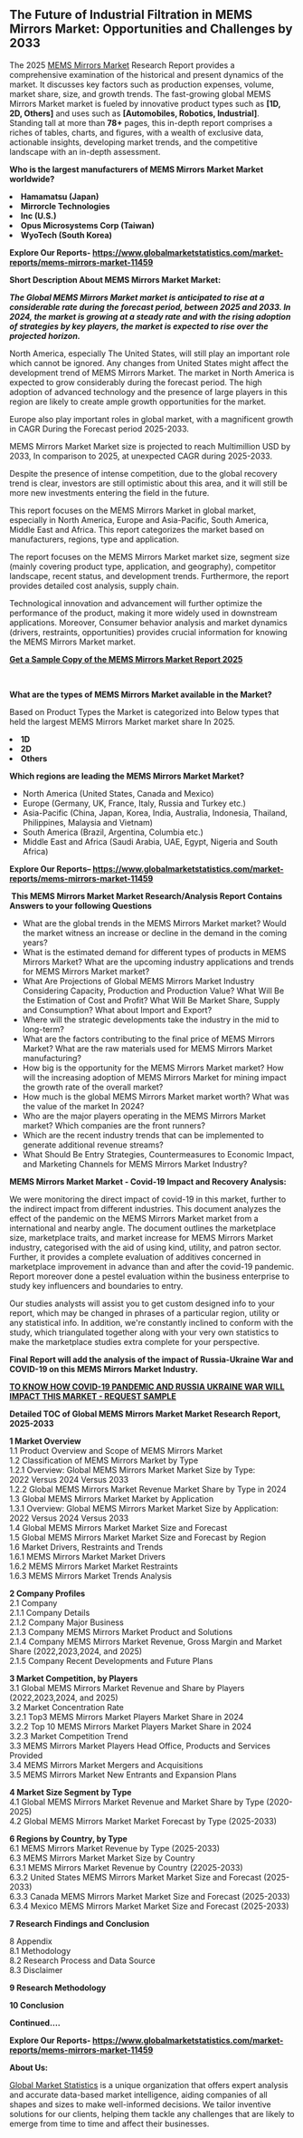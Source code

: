 <h2><strong>The Future of Industrial Filtration in MEMS Mirrors Market: Opportunities and Challenges by 2033</strong></h2><p>The 2025 <a href="https://www.globalmarketstatistics.com/market-reports/mems-mirrors-market-11459">MEMS Mirrors Market</a> Research Report provides a comprehensive examination of the historical and present dynamics of the market. It discusses key factors such as production expenses, volume, market share, size, and growth trends. The fast-growing global MEMS Mirrors Market market is fueled by innovative product types such as <strong>[1D, 2D, Others]</strong> and uses such as <strong>[Automobiles, Robotics, Industrial]</strong>. Standing tall at more than <strong>78+</strong> pages, this in-depth report comprises a riches of tables, charts, and figures, with a wealth of exclusive data, actionable insights, developing market trends, and the competitive landscape with an in-depth assessment.</p><p><strong>Who is the largest manufacturers of MEMS Mirrors Market Market worldwide?</strong></p><p><strong><li>Hamamatsu (Japan)<li>Mirrorcle Technologies<li>Inc (U.S.)<li>Opus Microsystems Corp (Taiwan)<li>WyoTech (South Korea)</strong></p><p><strong>Explore Our Reports-&nbsp;<a href="https://wordhtml.com/">https://www.globalmarketstatistics.com/market-reports/mems-mirrors-market-11459</a></strong></p><p><strong>Short Description About MEMS Mirrors Market Market:</strong></p><p><strong><em>The Global MEMS Mirrors Market market is anticipated to rise at a considerable rate during the forecast period, between 2025 and 2033. In 2024, the market is growing at a steady rate and with the rising adoption of strategies by key players, the market is expected to rise over the projected horizon.</em></strong></p><p>North America, especially The United States, will still play an important role which cannot be ignored. Any changes from United States might affect the development trend of MEMS Mirrors Market. The market in North America is expected to grow considerably during the forecast period. The high adoption of advanced technology and the presence of large players in this region are likely to create ample growth opportunities for the market.</p><p>Europe also play important roles in global market, with a magnificent growth in CAGR During the Forecast period 2025-2033.</p><p>MEMS Mirrors Market Market size is projected to reach Multimillion USD by 2033, In comparison to 2025, at unexpected CAGR during 2025-2033.</p><p>Despite the presence of intense competition, due to the global recovery trend is clear, investors are still optimistic about this area, and it will still be more new investments entering the field in the future.</p><p>This report focuses on the MEMS Mirrors Market in global market, especially in North America, Europe and Asia-Pacific, South America, Middle East and Africa. This report categorizes the market based on manufacturers, regions, type and application.</p><p>The report focuses on the MEMS Mirrors Market market size, segment size (mainly covering product type, application, and geography), competitor landscape, recent status, and development trends. Furthermore, the report provides detailed cost analysis, supply chain.</p><p>Technological innovation and advancement will further optimize the performance of the product, making it more widely used in downstream applications. Moreover, Consumer behavior analysis and market dynamics (drivers, restraints, opportunities) provides crucial information for knowing the MEMS Mirrors Market market.</p><p><strong><a href="https://www.globalmarketstatistics.com/market-reports/mems-mirrors-market-11459">Get a Sample Copy of the MEMS Mirrors Market Report 2025</a></strong></p><p>&nbsp;</p><p><strong>What are the types of MEMS Mirrors Market available in the Market?</strong></p><p>Based on Product Types the Market is categorized into Below types that held the largest MEMS Mirrors Market market share In 2025.</p><p><strong><li>1D<li>2D<li>Others</strong></p><p><strong>Which regions are leading the MEMS Mirrors Market Market?</strong></p><ul><li>North America (United States, Canada and Mexico)</li><li>Europe (Germany, UK, France, Italy, Russia and Turkey etc.)</li><li>Asia-Pacific (China, Japan, Korea, India, Australia, Indonesia, Thailand, Philippines, Malaysia and Vietnam)</li><li>South America (Brazil, Argentina, Columbia etc.)</li><li>Middle East and Africa (Saudi Arabia, UAE, Egypt, Nigeria and South Africa)</li></ul><p><strong>Explore Our Reports&ndash;&nbsp;<a href="https://www.globalmarketstatistics.com/market-reports/mems-mirrors-market-11459">https://www.globalmarketstatistics.com/market-reports/mems-mirrors-market-11459</a></strong></p><p><strong>&nbsp;This MEMS Mirrors Market Market Research/Analysis Report Contains Answers to your following Questions</strong></p><ul><li>What are the global trends in the MEMS Mirrors Market market? Would the market witness an increase or decline in the demand in the coming years?</li><li>What is the estimated demand for different types of products in MEMS Mirrors Market? What are the upcoming industry applications and trends for MEMS Mirrors Market market?</li><li>What Are Projections of Global MEMS Mirrors Market Industry Considering Capacity, Production and Production Value? What Will Be the Estimation of Cost and Profit? What Will Be Market Share, Supply and Consumption? What about Import and Export?</li><li>Where will the strategic developments take the industry in the mid to long-term?</li><li>What are the factors contributing to the final price of MEMS Mirrors Market? What are the raw materials used for MEMS Mirrors Market manufacturing?</li><li>How big is the opportunity for the MEMS Mirrors Market market? How will the increasing adoption of MEMS Mirrors Market for mining impact the growth rate of the overall market?</li><li>How much is the global MEMS Mirrors Market market worth? What was the value of the market In 2024?</li><li>Who are the major players operating in the MEMS Mirrors Market market? Which companies are the front runners?</li><li>Which are the recent industry trends that can be implemented to generate additional revenue streams?</li><li>What Should Be Entry Strategies, Countermeasures to Economic Impact, and Marketing Channels for MEMS Mirrors Market Industry?</li></ul><p><strong>MEMS Mirrors Market Market - Covid-19 Impact and Recovery Analysis:</strong></p><p>We were monitoring the direct impact of covid-19 in this market, further to the indirect impact from different industries. This document analyzes the effect of the pandemic on the MEMS Mirrors Market market from a international and nearby angle. The document outlines the marketplace size, marketplace traits, and market increase for MEMS Mirrors Market industry, categorised with the aid of using kind, utility, and patron sector. Further, it provides a complete evaluation of additives concerned in marketplace improvement in advance than and after the covid-19 pandemic. Report moreover done a pestel evaluation within the business enterprise to study key influencers and boundaries to entry.</p><p>Our studies analysts will assist you to get custom designed info to your report, which may be changed in phrases of a particular region, utility or any statistical info. In addition, we're constantly inclined to conform with the study, which triangulated together along with your very own statistics to make the marketplace studies extra complete for your perspective.</p><p><strong>Final Report will add the analysis of the impact of Russia-Ukraine War and COVID-19 on this MEMS Mirrors Market Industry.</strong></p><p><strong><a href="https://www.globalmarketstatistics.com/market-reports/mems-mirrors-market-11459">TO KNOW HOW COVID-19 PANDEMIC AND RUSSIA UKRAINE WAR WILL IMPACT THIS MARKET - REQUEST SAMPLE</a></strong></p><p><strong>Detailed TOC of Global MEMS Mirrors Market Market Research Report, 2025-2033</strong></p><p><strong>1 Market Overview</strong><br /> 1.1 Product Overview and Scope of MEMS Mirrors Market<br /> 1.2 Classification of MEMS Mirrors Market by Type<br /> 1.2.1 Overview: Global MEMS Mirrors Market Market Size by Type: 2022&nbsp;Versus 2024 Versus 2033<br /> 1.2.2 Global MEMS Mirrors Market Revenue Market Share by Type in 2024<br /> 1.3 Global MEMS Mirrors Market Market by Application<br /> 1.3.1 Overview: Global MEMS Mirrors Market Market Size by Application: 2022&nbsp;Versus 2024 Versus 2033<br /> 1.4 Global MEMS Mirrors Market Market Size and Forecast<br /> 1.5 Global MEMS Mirrors Market Market Size and Forecast by Region<br /> 1.6 Market Drivers, Restraints and Trends<br /> 1.6.1 MEMS Mirrors Market Market Drivers<br /> 1.6.2 MEMS Mirrors Market Market Restraints<br /> 1.6.3 MEMS Mirrors Market Trends Analysis</p><p><strong>2 Company Profiles</strong><br /> 2.1 Company<br /> 2.1.1 Company Details<br /> 2.1.2 Company Major Business<br /> 2.1.3 Company MEMS Mirrors Market Product and Solutions<br /> 2.1.4 Company MEMS Mirrors Market Revenue, Gross Margin and Market Share (2022,2023,2024, and 2025)<br /> 2.1.5 Company Recent Developments and Future Plans</p><p><strong>3 Market Competition, by Players</strong><br /> 3.1 Global MEMS Mirrors Market Revenue and Share by Players (2022,2023,2024, and 2025)<br /> 3.2 Market Concentration Rate<br /> 3.2.1 Top3 MEMS Mirrors Market Players Market Share in 2024<br /> 3.2.2 Top 10 MEMS Mirrors Market Players Market Share in 2024<br /> 3.2.3 Market Competition Trend<br /> 3.3 MEMS Mirrors Market Players Head Office, Products and Services Provided<br /> 3.4 MEMS Mirrors Market Mergers and Acquisitions<br /> 3.5 MEMS Mirrors Market New Entrants and Expansion Plans</p><p><strong>4 Market Size Segment by Type</strong><br /> 4.1 Global MEMS Mirrors Market Revenue and Market Share by Type (2020-2025)<br /> 4.2 Global MEMS Mirrors Market Market Forecast by Type (2025-2033)</p><p><strong>6 Regions by Country, by Type</strong><br /> 6.1 MEMS Mirrors Market Revenue by Type (2025-2033)<br /> 6.3 MEMS Mirrors Market Market Size by Country<br /> 6.3.1 MEMS Mirrors Market Revenue by Country (22025-2033)<br /> 6.3.2 United States MEMS Mirrors Market Market Size and Forecast (2025-2033)<br /> 6.3.3 Canada MEMS Mirrors Market Market Size and Forecast (2025-2033)<br /> 6.3.4 Mexico MEMS Mirrors Market Market Size and Forecast (2025-2033)</p><p><strong>7 Research Findings and Conclusion</strong></p><p>8 Appendix<br /> 8.1 Methodology<br /> 8.2 Research Process and Data Source<br /> 8.3 Disclaimer</p><p><strong>9 Research Methodology</strong></p><p><strong>10 Conclusion</strong></p><p><strong>Continued&hellip;.</strong></p><p><strong>Explore Our Reports-&nbsp;<a href="MEMS Mirrors Market">https://www.globalmarketstatistics.com/market-reports/mems-mirrors-market-11459</a></strong></p><p><strong>About Us:</strong></p><p><a href="https://www.globalmarketstatistics.com/">Global Market Statistics</a>&nbsp;is a unique organization that offers expert analysis and accurate data-based market intelligence, aiding companies of all shapes and sizes to make well-informed decisions. We tailor inventive solutions for our clients, helping them tackle any challenges that are likely to emerge from time to time and affect their businesses.</p><p>&nbsp;</p>
